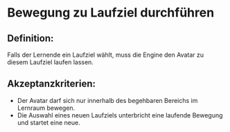 # Bewegung zu Laufziel durchführen


## Definition:

Falls der Lernende ein Laufziel wählt, muss die Engine den Avatar zu diesem Laufziel laufen lassen.


## Akzeptanzkriterien:

- Der Avatar darf sich nur innerhalb des begehbaren Bereichs im Lernraum bewegen.
- Die Auswahl eines neuen Laufziels unterbricht eine laufende Bewegung und startet eine neue.


